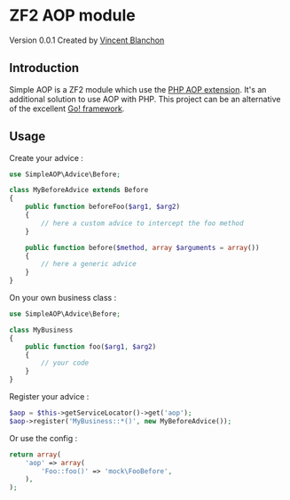 ZF2 AOP module
============

Version 0.0.1 Created by [Vincent Blanchon](http://developpeur-zend-framework.fr/)

Introduction
------------

Simple AOP is a ZF2 module which use the [PHP AOP extension](https://github.com/AOP-PHP/AOP).
It's an additional solution to use AOP with PHP. This project can be an alternative of the excellent [Go! framework](https://github.com/lisachenko/go-aop-php).

Usage
------------

Create your advice :

```php
use SimpleAOP\Advice\Before;

class MyBeforeAdvice extends Before
{
    public function beforeFoo($arg1, $arg2)
    {
        // here a custom advice to intercept the foo method
    }

    public function before($method, array $arguments = array())
    {
        // here a generic advice
    }
}
```

On your own business class :

```php
use SimpleAOP\Advice\Before;

class MyBusiness
{
    public function foo($arg1, $arg2)
    {
        // your code
    }
}
```

Register your advice :

```php
$aop = $this->getServiceLocator()->get('aop');
$aop->register('MyBusiness::*()', new MyBeforeAdvice());
```

Or use the config :

```php
return array(
    'aop' => array(
        'Foo::foo()' => 'mock\FooBefore',
    ),
);
```
